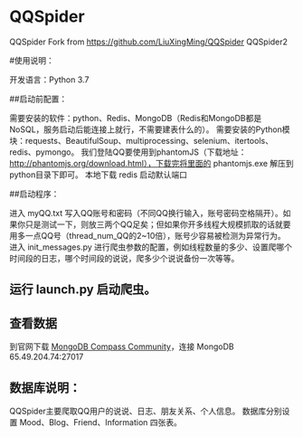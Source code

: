 # QQSpider
QQSpider Fork from https://github.com/LiuXingMing/QQSpider QQSpider2

#使用说明：

开发语言：Python 3.7 

##启动前配置：

需要安装的软件：python、Redis、MongoDB（Redis和MongoDB都是NoSQL，服务启动后能连接上就行，不需要建表什么的）。
需要安装的Python模块：requests、BeautifulSoup、multiprocessing、selenium、itertools、redis、pymongo。
我们登陆QQ要使用到phantomJS（下载地址：http://phantomjs.org/download.html），下载完将里面的 phantomjs.exe 解压到python目录下即可。
本地下载 redis 启动默认端口

##启动程序：

进入 myQQ.txt 写入QQ账号和密码（不同QQ换行输入，账号密码空格隔开）。如果你只是测试一下，则放三两个QQ足矣；但如果你开多线程大规模抓取的话就要用多一点QQ号（thread_num_QQ的2~10倍），账号少容易被检测为异常行为。
进入 init_messages.py 进行爬虫参数的配置，例如线程数量的多少、设置爬哪个时间段的日志，哪个时间段的说说，爬多少个说说备份一次等等。

## 运行 launch.py 启动爬虫。

## 查看数据
到官网下载 [MongoDB Compass Community](https://www.mongodb.com/download-center/community)，连接 MongoDB 65.49.204.74:27017

## 数据库说明：
QQSpider主要爬取QQ用户的说说、日志、朋友关系、个人信息。 
数据库分别设置 Mood、Blog、Friend、Information 四张表。


